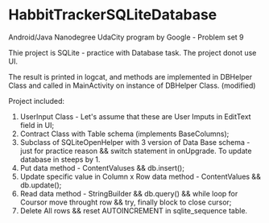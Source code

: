 # HabbitTrackerSQLiteDatabase
Android/Java Nanodegree UdaCity program by Google - Problem set 9

Thie project is SQLite - practice with Database task.
The project donot use UI.


The result is printed in logcat, and methods are implemented in DBHelper Class and called in MainActivity on instance of DBHelper Class. (modified)

Project included:
1. UserInput Class - Let's assume that these are User Imputs in EditText field in UI;
2. Contract Class with Table schema (implements BaseColumns);
3. Subclass of SQLiteOpenHelper with 3 version of Data Base schema - just for practice reason && switch statement in onUpgrade. To update database in steeps by 1.
4. Put data method - ContentValuses && db.insert();
5. Update specific value in Column x Row data method - ContentValues && db.update();
6. Read data method - StringBuilder && db.query() && while loop for Coursor move throught row && try, finally block to close cursor;
7. Delete All rows && reset AUTOINCREMENT in sqlite_sequence table.

